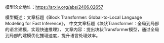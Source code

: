 模型论文地址：https://arxiv.org/abs/2406.02657

模型概述：文章标题《Block Transformer: Global-to-Local Language Modeling for Fast Inference》，
中文文章标题《块状Transformer：全局到局部的语言建模，实现快速推理》，
文章内容：提出块状Transformer模型，通过全局到局部的建模优化推理速度，提升语言处理效率。
